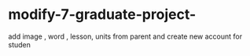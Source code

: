 # modify-7-graduate-project-
 add image , word , lesson, units from parent and create new account for studen
